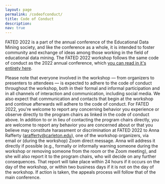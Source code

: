 ```yaml
---
layout: page
permalink: /codeofconduct/
title: Code of Conduct
description: 
nav: true
---
```


FATED 2022 is a part of the annual conference of the Educational Data Mining society, and like the conference as a whole, it is intended to foster community and exchange of ideas among those working in the field of educational data mining. The FATED 2022 workshop follows the same code of conduct as the 2022 annual conference, which [you can read in it's entirety here](https://educationaldatamining.org/edm2022/code-of-conduct/). 

Please note that everyone involved in the workshop — from organizers to presenters to attendees — is expected to adhere to the code of conduct throughout the workshop, both in their formal and informal participation and in all channels of interaction and communication, including social media. We also expect that communication and contacts that begin at the workshop and continue afterwards will adhere to the code of conduct. For FATED 2022, you're welcome to report any concerning behavior you experience or observe directly to the program chairs as linked in the code of conduct above. In addition to or in lieu of contacting the program chairs directly, you are welcome to report any behavior you are concerned about or that you believe may constitute harassment or discrimination at FATED 2022 to Anna Rafferty (arafferty@carleton.edu), one of the workshop organizers, via email or (during the workshop) Zoom direct message. Anna will address it directly if possible (e.g., formally or informally warning someone during the workshop or removing someone from the room or the Zoom meeting), and she will also report it to the program chairs, who will decide on any further consequences. That report will take place within 24 hours if it occurs on the day of the workshop, or within two business days if it is not on the day of the workshop. If action is taken, the appeals process will follow that of the main conference.